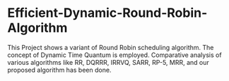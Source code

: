 # Efficient-Dynamic-Round-Robin-Algorithm
This Project shows a variant of Round Robin scheduling algorithm. The concept of Dynamic Time Quantum is employed. Comparative analysis of  various algorithms like RR, DQRRR, IRRVQ, SARR, RP-5, MRR, and our  proposed algorithm has been done. 
